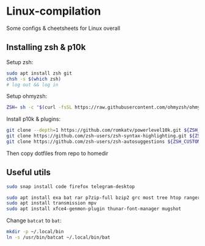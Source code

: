 # Linux-compilation
Some configs &amp; cheetsheets for Linux overall

## Installing zsh & p10k
Setup zsh:
```bash
sudo apt install zsh git
chsh -s $(which zsh)
# log out && log in
```
Setup ohmyzsh:
```bash
ZSH= sh -c "$(curl -fsSL https://raw.githubusercontent.com/ohmyzsh/ohmyzsh/master/tools/install.sh)"
```
Install p10k & plugins:
```bash
git clone --depth=1 https://github.com/romkatv/powerlevel10k.git ${ZSH_CUSTOM:-$HOME/.oh-my-zsh/custom}/themes/powerlevel10k
git clone https://github.com/zsh-users/zsh-syntax-highlighting.git ${ZSH_CUSTOM:-~/.oh-my-zsh/custom}/plugins/zsh-syntax-highlighting
git clone https://github.com/zsh-users/zsh-autosuggestions ${ZSH_CUSTOM:-~/.oh-my-zsh/custom}/plugins/zsh-autosuggestions
```
Then copy dotfiles from repo to homedir

## Useful utils
```bash
sudo snap install code firefox telegram-desktop
```

```bash
sudo apt install exa bat rar p7zip-full bzip2 grc most tree htop ranger build-essential openvpn
sudo apt install transmission mpv
sudo apt install xfce4-genmon-plugin thunar-font-manager mugshot
```
Change `batcat` to `bat`:
```bash
mkdir -p ~/.local/bin
ln -s /usr/bin/batcat ~/.local/bin/bat
```
